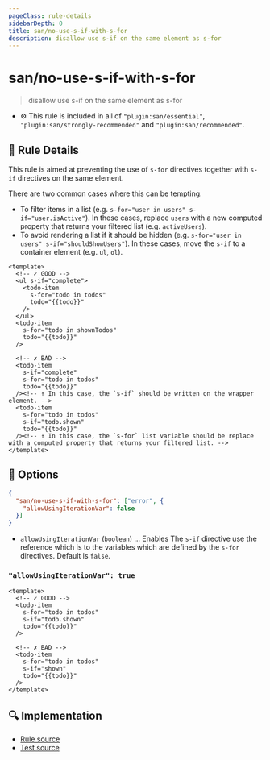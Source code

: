 ```yaml
---
pageClass: rule-details
sidebarDepth: 0
title: san/no-use-s-if-with-s-for
description: disallow use s-if on the same element as s-for
---
```

# san/no-use-s-if-with-s-for
> disallow use s-if on the same element as s-for

- :gear: This rule is included in all of `"plugin:san/essential"`, `"plugin:san/strongly-recommended"` and `"plugin:san/recommended"`.

## :book: Rule Details

This rule is aimed at preventing the use of `s-for` directives together with `s-if` directives on the same element.

There are two common cases where this can be tempting:
 * To filter items in a list (e.g. `s-for="user in users" s-if="user.isActive"`). In these cases, replace `users` with a new computed property that returns your filtered list (e.g. `activeUsers`).
 * To avoid rendering a list if it should be hidden (e.g. `s-for="user in users" s-if="shouldShowUsers"`). In these cases, move the `s-if` to a container element (e.g. `ul`, `ol`).

<eslint-code-block :rules="{'san/no-use-s-if-with-s-for': ['error']}">

```vue
<template>
  <!-- ✓ GOOD -->
  <ul s-if="complete">
    <todo-item
      s-for="todo in todos"
      todo="{{todo}}"
    />
  </ul>
  <todo-item
    s-for="todo in shownTodos"
    todo="{{todo}}"
  />

  <!-- ✗ BAD -->
  <todo-item
    s-if="complete"
    s-for="todo in todos"
    todo="{{todo}}"
  /><!-- ↑ In this case, the `s-if` should be written on the wrapper element. -->
  <todo-item
    s-for="todo in todos"
    s-if="todo.shown"
    todo="{{todo}}"
  /><!-- ↑ In this case, the `s-for` list variable should be replace with a computed property that returns your filtered list. -->
</template>
```

</eslint-code-block>

## :wrench: Options

```json
{
  "san/no-use-s-if-with-s-for": ["error", {
    "allowUsingIterationVar": false
  }]
}
```

- `allowUsingIterationVar` (`boolean`) ... Enables The `s-if` directive use the reference which is to the variables which are defined by the `s-for` directives. Default is `false`.

### `"allowUsingIterationVar": true`

<eslint-code-block :rules="{'san/no-use-s-if-with-s-for': ['error', {allowUsingIterationVar: true}]}">

```vue
<template>
  <!-- ✓ GOOD -->
  <todo-item
    s-for="todo in todos"
    s-if="todo.shown"
    todo="{{todo}}"
  />

  <!-- ✗ BAD -->
  <todo-item
    s-for="todo in todos"
    s-if="shown"
    todo="{{todo}}"
  />
</template>
```

</eslint-code-block>


## :mag: Implementation

- [Rule source](https://github.com/ecomfe/eslint-plugin-san/blob/main/lib/rules/no-use-s-if-with-s-for.js)
- [Test source](https://github.com/ecomfe/eslint-plugin-san/blob/main/__tests__/lib/rules/no-use-s-if-with-s-for.test.js)
